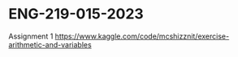 # ENG-219-015-2023
Assignment 1
https://www.kaggle.com/code/mcshizznit/exercise-arithmetic-and-variables
